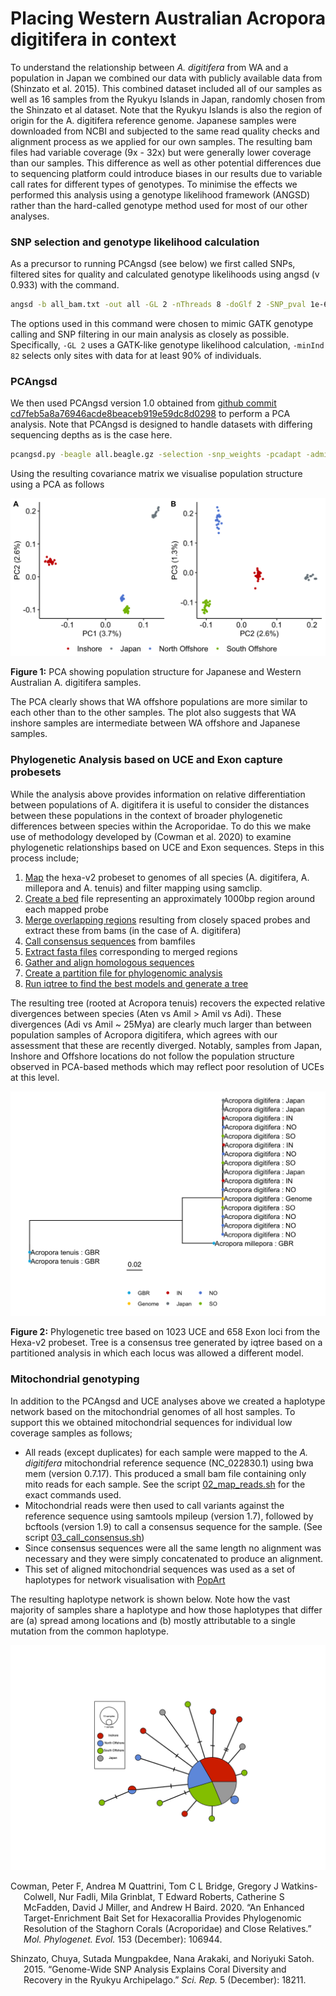 Placing Western Australian Acropora digitifera in context
================

To understand the relationship between *A. digitifera* from WA and a
population in Japan we combined our data with publicly available data
from (Shinzato et al. 2015). This combined dataset included all of our
samples as well as 16 samples from the Ryukyu Islands in Japan, randomly
chosen from the Shinzato et al dataset. Note that the Ryukyu Islands is
also the region of origin for the A. digitifera reference genome.
Japanese samples were downloaded from NCBI and subjected to the same
read quality checks and alignment process as we applied for our own
samples. The resulting bam files had variable coverage (9x - 32x) but
were generally lower coverage than our samples. This difference as well
as other potential differences due to sequencing platform could
introduce biases in our results due to variable call rates for different
types of genotypes. To minimise the effects we performed this analysis
using a genotype likelihood framework (ANGSD) rather than the
hard-called genotype method used for most of our other analyses.

### SNP selection and genotype likelihood calculation

As a precursor to running PCAngsd (see below) we first called SNPs,
filtered sites for quality and calculated genotype likelihoods using
angsd (v 0.933) with the command.

``` bash
angsd -b all_bam.txt -out all -GL 2 -nThreads 8 -doGlf 2 -SNP_pval 1e-6 -doMajorMinor 1 -doMaf 2 -doCounts 1 -minMaf 0.05 -minInd 82 -minMapQ 20 -minQ 20 -setMinDepth 910 -setMaxDepth 3000 -setMinDepthInd 3
```

The options used in this command were chosen to mimic GATK genotype
calling and SNP filtering in our main analysis as closely as possible.
Specifically, `-GL 2` uses a GATK-like genotype likelihood calculation,
`-minInd 82` selects only sites with data for at least 90% of
individuals.

### PCAngsd

We then used PCAngsd version 1.0 obtained from [github commit
cd7feb5a8a76946acde8beaceb919e59dc8d0298](https://github.com/Rosemeis/pcangsd.git)
to perform a PCA analysis. Note that PCAngsd is designed to handle
datasets with differing sequencing depths as is the case here.

``` bash
pcangsd.py -beagle all.beagle.gz -selection -snp_weights -pcadapt -admix -tree -maf_save -pi_save -dosage_save -sites_save -threads 32 -out jpwa
```

Using the resulting covariance matrix we visualise population structure
using a PCA as follows

<img src="x10.outgroup_analysis_files/figure-gfm/pcangsd-pca-2-1.png" width="672" />

**Figure 1:** PCA showing population structure for Japanese and Western
Australian A. digitifera samples.

The PCA clearly shows that WA offshore populations are more similar to
each other than to the other samples. The plot also suggests that WA
inshore samples are intermediate between WA offshore and Japanese
samples.

### Phylogenetic Analysis based on UCE and Exon capture probesets

While the analysis above provides information on relative
differentiation between populations of A. digitifera it is useful to
consider the distances between these populations in the context of
broader phylogenetic differences between species within the Acroporidae.
To do this we make use of methodology developed by (Cowman et al. 2020)
to examine phylogenetic relationships based on UCE and Exon sequences.
Steps in this process include;

1.  [Map](data/hpc/iqtree/02_map_probes.sh) the hexa-v2 probeset to
    genomes of all species (A. digitifera, A. millepora and A. tenuis)
    and filter mapping using samclip.
2.  [Create a bed](data/hpc/iqtree/03_sam2bed.sh) file representing an
    approximately 1000bp region around each mapped probe
3.  [Merge overlapping regions](data/hpc/iqtree/04_extract_bams.sh)
    resulting from closely spaced probes and extract these from bams (in
    the case of A. digitifera)
4.  [Call consensus sequences](data/hpc/iqtree/05_call_consensus.sh)
    from bamfiles
5.  [Extract fasta files](data/hpc/iqtree/06_extract_uces.sh)
    corresponding to merged regions
6.  [Gather and align homologous
    sequences](data/hpc/iqtree/07_gather_uces.sh)
7.  [Create a partition file for phylogenomic
    analysis](data/hpc/iqtree/08_make_partitions.sh)
8.  [Run iqtree to find the best models and generate a
    tree](data/hpc/iqtree/09_iqtree.sh)

The resulting tree (rooted at Acropora tenuis) recovers the expected
relative divergences between species (Aten vs Amil &gt; Amil vs Adi).
These divergences (Adi vs Amil \~ 25Mya) are clearly much larger than
between population samples of Acropora digitifera, which agrees with our
assessment that these are recently diverged. Notably, samples from
Japan, Inshore and Offshore locations do not follow the population
structure observed in PCA-based methods which may reflect poor
resolution of UCEs at this level.

<img src="x10.outgroup_analysis_files/figure-gfm/unnamed-chunk-4-1.png" width="672" />

**Figure 2:** Phylogenetic tree based on 1023 UCE and 658 Exon loci from
the Hexa-v2 probeset. Tree is a consensus tree generated by iqtree based
on a partitioned analysis in which each locus was allowed a different
model.

### Mitochondrial genotyping

In addition to the PCAngsd and UCE analyses above we created a haplotype
network based on the mitochondrial genomes of all host samples. To
support this we obtained mitochondrial sequences for individual low
coverage samples as follows;

-   All reads (except duplicates) for each sample were mapped to the *A.
    digitifera* mitochondrial reference sequence (NC\_022830.1) using
    bwa mem (version 0.7.17). This produced a small bam file containing
    only mito reads for each sample. See the script
    [02\_map\_reads.sh](data/hpc/mito_mapping/02_map_reads.sh) for the
    exact commands used.  
-   Mitochondrial reads were then used to call variants against the
    reference sequence using samtools mpileup (version 1.7), followed by
    bcftools (version 1.9) to call a consensus sequence for the sample.
    (See script
    [03\_call\_consensus.sh](data/hpc/mito_mapping/03_call_consensus.sh))
-   Since consensus sequences were all the same length no alignment was
    necessary and they were simply concatenated to produce an alignment.
-   This set of aligned mitochondrial sequences was used as a set of
    haplotypes for network visualisation with
    [PopArt](http://popart.otago.ac.nz/index.shtml)

The resulting haplotype network is shown below. Note how the vast
majority of samples share a haplotype and how those haplotypes that
differ are (a) spread among locations and (b) mostly attributable to a
single mutation from the common haplotype.

![host\_mito\_network](figures/host_mitohap.jpg)

<div id="refs" class="references csl-bib-body hanging-indent">

<div id="ref-Cowman2020-mo" class="csl-entry">

Cowman, Peter F, Andrea M Quattrini, Tom C L Bridge, Gregory J
Watkins-Colwell, Nur Fadli, Mila Grinblat, T Edward Roberts, Catherine S
McFadden, David J Miller, and Andrew H Baird. 2020. “An Enhanced
Target-Enrichment Bait Set for Hexacorallia Provides Phylogenomic
Resolution of the Staghorn Corals (Acroporidae) and Close Relatives.”
*Mol. Phylogenet. Evol.* 153 (December): 106944.

</div>

<div id="ref-Shinzato2015-rz" class="csl-entry">

Shinzato, Chuya, Sutada Mungpakdee, Nana Arakaki, and Noriyuki Satoh.
2015. “Genome-Wide SNP Analysis Explains Coral Diversity and Recovery in
the Ryukyu Archipelago.” *Sci. Rep.* 5 (December): 18211.

</div>

</div>
